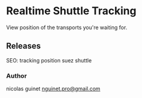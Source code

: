 # Realtime Shuttle Tracking

View position of the transports you're waiting for.


## Releases
  
SEO: tracking position suez shuttle
  
### Author
nicolas guinet <nguinet.pro@gmail.com>
  
